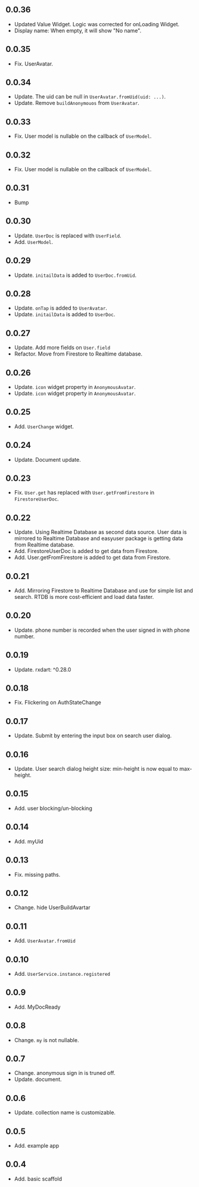 ## 0.0.36
* Updated Value Widget. Logic was corrected for onLoading Widget.
* Display name: When empty, it will show "No name".

## 0.0.35
* Fix. UserAvatar.

## 0.0.34
* Update. The uid can be null in `UserAvatar.fromUid(uid: ...)`.
* Update. Remove `buildAnonymouos` from `UserAvatar`.

## 0.0.33
* Fix. User model is nullable on the callback of `UserModel`.

## 0.0.32
* Fix. User model is nullable on the callback of `UserModel`.

## 0.0.31
* Bump

## 0.0.30
* Update. `UserDoc` is replaced with `UserField`.
* Add. `UserModel`.

## 0.0.29
* Update. `initailData` is added to `UserDoc.fromUid`.

## 0.0.28
* Update. `onTap` is added to `UserAvatar`.
* Update. `initailData` is added to `UserDoc`.

## 0.0.27
* Update. Add more fields on `User.field`
* Refactor. Move from Firestore to Realtime database.

## 0.0.26
* Update. `icon` widget property in `AnonymousAvatar`.
* Update. `icon` widget property in `AnonymousAvatar`.

## 0.0.25
* Add. `UserChange` widget.

## 0.0.24
* Update. Document update.

## 0.0.23
* Fix. `User.get` has replaced with `User.getFromFirestore` in `FirestoreUserDoc`.

## 0.0.22
* Update. Using Realtime Database as second data source. User data is mirrored to Realtime Database and easyuser package is getting data from Realtime database.
* Add. FirestoreUserDoc is added to get data from Firestore.
* Add. User.getFromFirestore is added to get data from Firestore.

## 0.0.21
* Add. Mirroring Firestore to Realtime Database and use for simple list and search. RTDB is more cost-efficient and load data faster.

## 0.0.20
* Update. phone number is recorded when the user signed in with phone number.

## 0.0.19
* Update. rxdart: ^0.28.0

## 0.0.18
* Fix. Flickering on AuthStateChange

## 0.0.17
* Update. Submit by entering the input box on search user dialog.

## 0.0.16
* Update. User search dialog height size: min-height is now equal to max-height.

## 0.0.15
* Add. user blocking/un-blocking

## 0.0.14
* Add. myUid

## 0.0.13
* Fix. missing paths.

## 0.0.12
* Change. hide UserBuildAvartar

## 0.0.11
* Add. `UserAvatar.fromUid`

## 0.0.10
* Add. `UserService.instance.registered`

## 0.0.9
* Add. MyDocReady

## 0.0.8
* Change. `my` is not nullable.

## 0.0.7
* Change. anonymous sign in is truned off.
* Update. document.

## 0.0.6
* Update. collection name is customizable.

## 0.0.5
* Add. example app

## 0.0.4
* Add. basic scaffold


